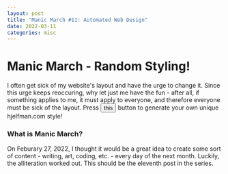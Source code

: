 ```yaml
---
layout: post
title: "Manic March #11: Automated Web Design"
date: 2022-03-11
categories: misc
---
```


# Manic March - Random Styling!

I often get sick of my website's layout and have the urge to change it. Since this urge keeps reoccuring, why let just me have the fun - after all, if something applies to me, it must apply to everyone, and therefore everyone must be sick of the layout. Press <button id="rip" onclick="destroy()">this</button> button to generate your own unique hjelfman.com style!


### What is Manic March?

On Feburary 27, 2022, I thought it would be a great idea to create some sort of content - writing, art, coding, etc. - every day of the next month. Luckily, the alliteration worked out. This should be the eleventh post in the series.

<script>

	function destroy() {
		var elements = ["body", "p", "h1", "h2", "h3", "h4", "h5", "h6", "h7", "div"];
		console.log(elements);
		var fonts =["Arial","Arial Black","Verdana","Tahoma","Trebuchet MS","Impact","Times New Roman","Didot","Georgia","American Typewriter","Andale Mono","Courier","Lucida Console","Monaco","Bradley Hand","Brush Script MT","Luminari","Comic Sans MS"];
		for (var j=0, lim=elements.length; j < lim; j++) {
			var randomColor = Math.floor(Math.random()*16777215).toString(16);
			randomColor = "#" + randomColor;
			var choice = Math.floor(Math.random()*fonts.length);
			if (document.querySelector(elements[j]) !== null) {
				document.querySelector(elements[j]).style.fontFamily = fonts[choice];
				document.querySelector(elements[j]).style.background-color = randomColor;
				var randomColor = Math.floor(Math.random()*16777215).toString(16);
				randomColor = "#" + randomColor;
				document.querySelector(elements[j]).style.color = randomColor;

			}
		}
	}
</script>
